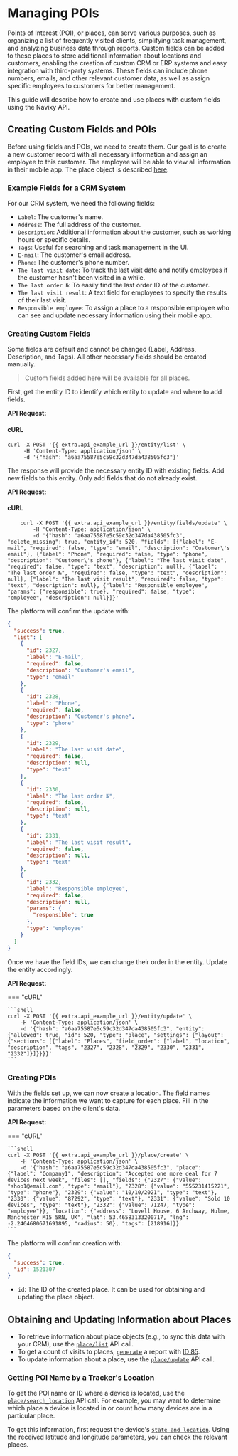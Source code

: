 # Managing POIs

Points of Interest (POI), or places, can serve various purposes, such as organizing a list of frequently visited clients, simplifying task management, and analyzing business data through reports. Custom fields can be added to these places to store additional information about locations and customers, enabling the creation of custom CRM or ERP systems and easy integration with third-party systems. These fields can include phone numbers, emails, and other relevant customer data, as well as assign specific employees to customers for better management.

This guide will describe how to create and use places with custom fields using the Navixy API.

## Creating Custom Fields and POIs

Before using fields and POIs, we need to create them. Our goal is to create a new customer record with all necessary information and assign an employee to this customer. The employee will be able to view all information in their mobile app. The place object is described [here](../../introduction/index/places/broken-reference/).

### Example Fields for a CRM System

For our CRM system, we need the following fields:

* `Label`: The customer's name.
* `Address`: The full address of the customer.
* `Description`: Additional information about the customer, such as working hours or specific details.
* `Tags`: Useful for searching and task management in the UI.
* `E-mail`: The customer's email address.
* `Phone`: The customer's phone number.
* `The last visit date`: To track the last visit date and notify employees if the customer hasn't been visited in a while.
* `The last order №`: To easily find the last order ID of the customer.
* `The last visit result`: A text field for employees to specify the results of their last visit.
* `Responsible employee`: To assign a place to a responsible employee who can see and update necessary information using their mobile app.

### Creating Custom Fields

Some fields are default and cannot be changed (Label, Address, Description, and Tags). All other necessary fields should be created manually.

> Custom fields added here will be available for all places.

First, get the entity ID to identify which entity to update and where to add fields.

**API Request:**

#### cURL

```shell
curl -X POST '{{ extra.api_example_url }}/entity/list' \
     -H 'Content-Type: application/json' \
     -d '{"hash": "a6aa75587e5c59c32d347da438505fc3"}'
```

The response will provide the necessary entity ID with existing fields. Add new fields to this entity. Only add fields that do not already exist.

**API Request:**

#### cURL

```shell
    curl -X POST '{{ extra.api_example_url }}/entity/fields/update' \
        -H 'Content-Type: application/json' \
        -d '{"hash": "a6aa75587e5c59c32d347da438505fc3", "delete_missing": true, "entity_id": 520, "fields": [{"label": "E-mail", "required": false, "type": "email", "description": "Customer\'s email"}, {"label": "Phone", "required": false, "type": "phone", "description": "Customer\'s phone"}, {"label": "The last visit date", "required": false, "type": "text", "description": null}, {"label": "The last order №", "required": false, "type": "text", "description": null}, {"label": "The last visit result", "required": false, "type": "text", "description": null}, {"label": "Responsible employee", "params": {"responsible": true}, "required": false, "type": "employee", "description": null}]}'
```

The platform will confirm the update with:

```json
{
  "success": true,
  "list": [
    {
      "id": 2327,
      "label": "E-mail",
      "required": false,
      "description": "Customer's email",
      "type": "email"
    },
    {
      "id": 2328,
      "label": "Phone",
      "required": false,
      "description": "Customer's phone",
      "type": "phone"
    },
    {
      "id": 2329,
      "label": "The last visit date",
      "required": false,
      "description": null,
      "type": "text"
    },
    {
      "id": 2330,
      "label": "The last order №",
      "required": false,
      "description": null,
      "type": "text"
    },
    {
      "id": 2331,
      "label": "The last visit result",
      "required": false,
      "description": null,
      "type": "text"
    },
    {
      "id": 2332,
      "label": "Responsible employee",
      "required": false,
      "description": null,
      "params": {
        "responsible": true
      },
      "type": "employee"
    }
  ]
}
```

Once we have the field IDs, we can change their order in the entity. Update the entity accordingly.

**API Request:**

\=== "cURL"

````
```shell
curl -X POST '{{ extra.api_example_url }}/entity/update' \
    -H 'Content-Type: application/json' \
    -d '{"hash": "a6aa75587e5c59c32d347da438505fc3", "entity": {"allowed": true, "id": 520, "type": "place", "settings": {"layout": {"sections": [{"label": "Places", "field_order": ["label", "location", "description", "tags", "2327", "2328", "2329", "2330", "2331", "2332"]}]}}}}'
```
````

### Creating POIs

With the fields set up, we can now create a location. The field names indicate the information we want to capture for each place. Fill in the parameters based on the client's data.

**API Request:**

\=== "cURL"

````
```shell
curl -X POST '{{ extra.api_example_url }}/place/create' \
    -H 'Content-Type: application/json' \
    -d '{"hash": "a6aa75587e5c59c32d347da438505fc3", "place": {"label": "Company1", "description": "Accepted one more deal for 7 devices next week", "files": [], "fields": {"2327": {"value": "shop1@email.com", "type": "email"}, "2328": {"value": "555231415221", "type": "phone"}, "2329": {"value": "10/10/2021", "type": "text"}, "2330": {"value": "87292", "type": "text"}, "2331": {"value": "Sold 10 devices", "type": "text"}, "2332": {"value": 71247, "type": "employee"}}, "location": {"address": "Lovell House, 6 Archway, Hulme, Manchester M15 5RN, UK", "lat": 53.46583133200717, "lng": -2.2464680671691895, "radius": 50}, "tags": [218916]}}
```
````

The platform will confirm creation with:

```json
{
  "success": true,
  "id": 1521307
}
```

* `id`: The ID of the created place. It can be used for obtaining and updating the place object.

## Obtaining and Updating Information about Places

* To retrieve information about place objects (e.g., to sync this data with your CRM), use the [`place/list`](../../introduction/index/places/broken-reference/) API call.
* To get a count of visits to places, [`generate`](../../introduction/index/places/broken-reference/) a report with [ID 85](../../introduction/index/places/broken-reference/).
* To update information about a place, use the [`place/update`](../../introduction/index/places/broken-reference/) API call.

### Getting POI Name by a Tracker's Location

To get the POI name or ID where a device is located, use the [`place/search_location`](../../introduction/index/places/broken-reference/) API call. For example, you may want to determine which place a device is located in or count how many devices are in a particular place.

To get this information, first request the device's [`state and location`](../../introduction/index/places/broken-reference/). Using the received latitude and longitude parameters, you can check the relevant places.
